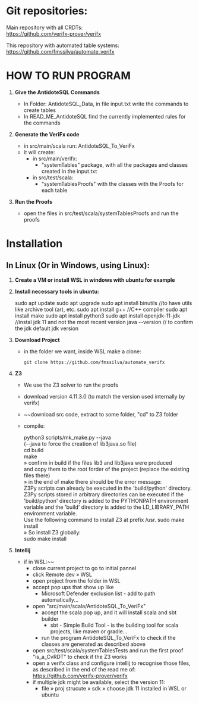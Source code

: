 # Git repositories: 
Main repository with all CRDTs:    
    https://github.com/verifx-prover/verifx

This repository with automated table systems:
    https://github.com/fmssilva/automate_verifx


# HOW TO RUN PROGRAM

1. **Give the AntidoteSQL Commands**
   - In Folder: AntidoteSQL_Data, in file input.txt
        write the commands to create tables 
   - In READ_ME_AntidoteSQL find the currently implemented rules for the commands 

2. **Generate the VeriFx code**
    - in src/main/scala run: AntidoteSQL_To_VeriFx 
    - it will create: 
      - in src/main/verifx:
        - "systemTables" package, with all the packages and classes created in the input.txt
      - in src/test/scala:
        - "systemTablesProofs" with the classes with the Proofs for each table 

3. **Run the Proofs**
   - open the files in src/test/scala/systemTablesProofs and run the proofs 




# Installation
## In Linux (Or in Windows, using Linux):
1. **Create a VM or install WSL in windows with ubuntu for example**

3. **Install necessary tools in ubuntu:**
   

    sudo apt update
    sudo apt upgrade
    sudo apt install binutils    //to have utils like archive tool (ar), etc.
    sudo apt install g++         //C++ compiler
    sudo apt install make
    sudo apt install python3
    sudo apt install openjdk-11-jdk    //instal jdk 11 and not the most recent version
    java --version // to confirm the jdk default jdk version

4. **Download Project**
   - in the folder we want, inside WSL make a clone:
   
         git clone https://github.com/fmssilva/automate_verifx

4. **Z3**
    - We use the Z3 solver to run the proofs 
    - download version 4.11.3.0  (to match the version used internally by verifx) 
    - ~~download src code, extract to some folder, "cd" to Z3 folder
    - compile:


        python3 scripts/mk_make.py --java <br>
        &#9;    (--java to force the creation of lib3java.so file)<br>
        cd build<br>
        make<br>
        » confirm in build if the files lib3 and lib3java were produced<br>
        &#9;    and copy them to the root forder of the project (replace the existing files there)<br>
        » in the end of make there should be the error message:<br> 
        &#9;    Z3Py scripts can already be executed in the 'build/python' directory.<br>
        &#9;    Z3Py scripts stored in arbitrary directories can be executed if the 'build/python' directory is added to the PYTHONPATH environment variable and the 'build' directory is added to the LD_LIBRARY_PATH environment variable.<br>
        &#9;    Use the following command to install Z3 at prefix /usr. sudo make install<br>
        » So install Z3 globally:<br>
        &#9;    sudo make install<br>


5. **Intellij**
    - if in WSL:~~ 
      - close current project to go to initial pannel
      - click Remote dev » WSL
      - open project from the folder in WSL
      - accept pop ups that show up like 
        - Microsoft Defender exclusion list - add to path automatically... 
      - open  "src/main/scala/AntidoteSQL_To_VeriFx" 
        - accept the scala pop up, and it will install scala and sbt builder
          - sbt - Simple Build Tool - is the building tool for scala projects, like maven or gradle... 
        - run the program AntidoteSQL_To_VeriFx to check if the classes are generated as described above
      - open src/test/scala/systemTablesTests and run the first proof "is_a_CvRDT" to check if the Z3 works 
      - open a verifx class and configure intellij to recognise those files, as described in the end of the read me of:
         https://github.com/verifx-prover/verifx
      - if multiple jdk might be available, select the version 11: 
        - file » proj strucute » sdk » choose jdk 11 installed in WSL or ubuntu 
